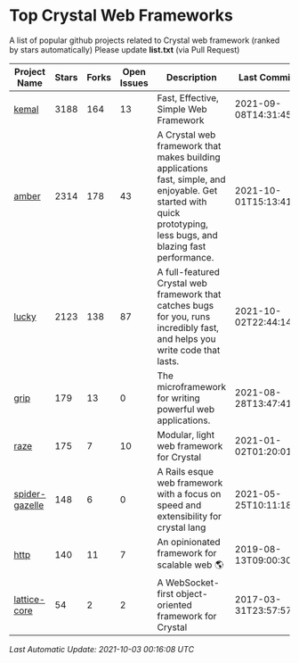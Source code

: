 # Top Crystal Web Frameworks

A list of popular github projects related to Crystal web framework (ranked by stars automatically)
Please update **list.txt** (via Pull Request)

| Project Name | Stars | Forks | Open Issues | Description | Last Commit |
| ------------ | ----- | ----- | ----------- | ----------- | ----------- |
| [kemal](https://github.com/kemalcr/kemal) |3188|164|13|Fast, Effective, Simple Web Framework|2021-09-08T14:31:45Z|
| [amber](https://github.com/amberframework/amber) |2314|178|43|A Crystal web framework that makes building applications fast, simple, and enjoyable. Get started with quick prototyping, less bugs, and blazing fast performance.|2021-10-01T15:13:41Z|
| [lucky](https://github.com/luckyframework/lucky) |2123|138|87|A full-featured Crystal web framework that catches bugs for you, runs incredibly fast, and helps you write code that lasts.|2021-10-02T22:44:14Z|
| [grip](https://github.com/grip-framework/grip) |179|13|0|The microframework for writing powerful web applications.|2021-08-28T13:47:41Z|
| [raze](https://github.com/samueleaton/raze) |175|7|10|Modular, light web framework for Crystal|2021-01-02T01:20:01Z|
| [spider-gazelle](https://github.com/spider-gazelle/spider-gazelle) |148|6|0|A Rails esque web framework with a focus on speed and extensibility for crystal lang|2021-05-25T10:11:18Z|
| [http](https://github.com/onyxframework/http) |140|11|7|An opinionated framework for scalable web 🌎|2019-08-13T09:00:30Z|
| [lattice-core](https://github.com/jasonl99/lattice-core) |54|2|2|A WebSocket-first object-oriented framework for Crystal|2017-03-31T23:57:57Z|

*Last Automatic Update: 2021-10-03 00:16:08 UTC*